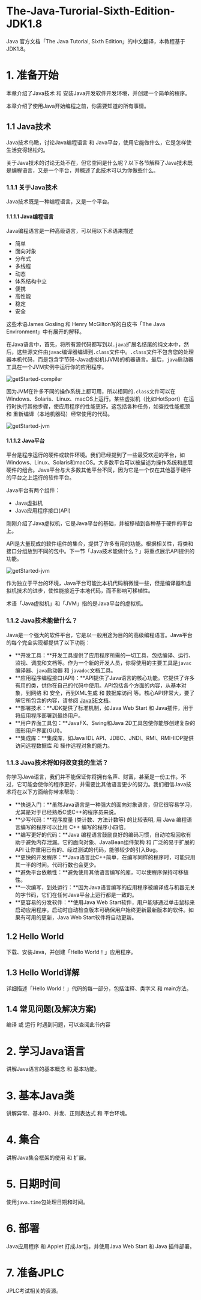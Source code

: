 # The-Java-Turorial-Sixth-Edition-JDK1.8

Java 官方文档「The Java Tutorial, Sixth Edition」的中文翻译，本教程基于JDK1.8。

# 1. 准备开始

本章介绍了Java技术 和 安装Java开发软件开发环境，并创建一个简单的程序。

本章介绍了使用Java开始编程之前，你需要知道的所有事情。

## 1.1 Java技术

Java技术鸟瞰，讨论Java编程语言 和 Java平台，使用它能做什么，它是怎样使生活变得轻松的。

关于Java技术的讨论无处不在，但它空间是什么呢？以下各节解释了Java技术既是编程语言，又是一个平台，并概述了此技术可以为你做些什么。

### 1.1.1 关于Java技术

Java技术既是一种编程语言，又是一个平台。

#### 1.1.1.1 Java编程语言

Java编程语言是一种高级语言，可以用以下术语来描述

- 简单
- 面向对象
- 分布式
- 多线程
- 动态
- 体系结构中立
- 便携
- 高性能
- 稳定
- 安全

这些术语James Gosling 和 Henry McGilton写的白皮书「The Java Environment」中有展开的解释。

在Java语言中，首先，将所有源代码都写到以`.java`扩展名结尾的纯文本中，然后，这些源文件由`javac`编译器编译到`.class`文件中。`.class`文件不包含您的处理器本机代码，而是包含字节码-Java虚拟机(JVM)的机器语言。最后，`java`启动器工具在一个JVM实例中运行你的应用程序。

![getStarted-compiler](./getStarted-compiler.gif)

因为JVM在许多不同的操作系统上都可用，所以相同的`.class`文件可以在Windows、Solaris、Linux、macOS上运行。某些虚拟机（比如HotSport）在运行时执行其他步骤，使应用程序的性能更好。这包括各种任务，如查找性能瓶颈 和 重新编译（本地机器码）经常使用的代码。

![getStarted-jvm](./getStarted-helloWorld.gif)

#### 1.1.1.2 Java平台

平台是程序运行的硬件或软件环境。我们已经提到了一些最受欢迎的平台，如Windows、Linux、Solaris和macOS。大多数平台可以被描述为操作系统和底层硬件的组合。Java平台与大多数其他平台不同，因为它是一个仅在其他基于硬件的平台之上运行的软件平台。

Java平台有两个组件：

- Java虚拟机
- Java应用程序接口(API)

刚刚介绍了Java虚拟机，它是Java平台的基础，并被移植到各种基于硬件的平台上。

API是大量现成的软件组件的集合，提供了许多有用的功能。根据相关性，将类和接口分组放到不同的包中。下一节「Java技术能做什么？」将重点展示API提供的功能。

![getStarted-jvm](./getStarted-jvm.gif)

作为独立于平台的环境，Java平台可能比本机代码稍微慢一些，但是编译器和虚拟机技术的进步，使性能接近于本地代码，而不影响可移植性。

术语「Java虚拟机」和「JVM」指的是Java平台的虚拟机。

### 1.1.2 Java技术能做什么？

Java是一个强大的软件平台，它是以一般用途为目的的高级编程语言。Java平台的每个完全实现都提供了以下功能：

- **开发工具：**开发工具提供了应用程序所需的一切工具，包括编译、运行、监视、调度和文档等。作为一个新的开发人员，你将使用的主要工具是`javac`编译器、`java`启动器 和 `javadoc`文档工具。
- **应用程序编程接口(API)：**API提供了Java语言的核心功能。它提供了许多有用的类，供你在自己的代码中使用。API包括各个方面的内容，从基本对象，到网络 和 安全，再到XML生成 和 数据库访问 等。核心API非常大，要了解它所包含的内容，请参阅 [JavaSE文档](https://docs.oracle.com/javase/8/docs/index.html)。
- **部署技术：**JDK提供了标准机制，如Java Web Start 和 Java插件，用于将应用程序部署到最终用户。
- **用户界面工具包：**JavaFX、Swing和Java 2D工具包使你能够创建复杂的图形用户界面(GUI)。
- **集成库：**集成库，如Java IDL API、JDBC、JNDI、RMI、RMI-IIOP提供访问远程数据库 和 操作远程对象的能力。

### 1.1.3 Java技术将如何改变我的生活？

你学习Java语言，我们并不能保证你将拥有名声、财富，甚至是一份工作。不过，它可能会使你的程序更好，并需要比其他语言更少的努力。我们相信Java技术将在以下方面给你带来帮助：

- **快速入门：**虽然Java语言是一种强大的面向对象语言，但它很容易学习，尤其是对于已经熟悉C或C++的程序员来说。
- **少写代码：**程序度量 (类计数、方法计数等) 的比较表明, 用 Java 编程语言编写的程序可以比用 C++ 编写的程序小四倍。
- **编写更好的代码：**Java 编程语言鼓励良好的编码习惯，自动垃圾回收有助于避免内存泄漏。它的面向对象、JavaBean组件架构 和 广泛的易于扩展的API 让你重用已有的、经过测试的代码，能够较少的引入Bug。
- **更快的开发程序：**Java语言比C++简单，在编写同样的程序时，可能只用其一半的时间。代码行数也会更少。
- **避免平台依赖性：**避免使用其他语言编写的库，可以使程序保持可移植性。
- **一次编写，到处运行：**因为Java语言编写的应用程序被编译成与机器无关的字节码，它们在任何Java平台上运行都是一致的。
- **更容易的分发软件：**使用Java Web Start软件，用户能够通过单击鼠标来启动应用程序。启动时自动检查版本可确保用户始终更新最新版本的软件。如果有可用的更新，Java Web Start软件将自动更新。

## 1.2 Hello World

下载、安装Java，并创建「Hello World！」应用程序。

## 1.3 Hello World详解

详细描述「Hello World！」代码的每一部分，包括注释、类字义 和 main方法。

## 1.4 常见问题(及解决方案)

编译 或 运行 时遇到问题，可以查阅此节内容

# 2. 学习Java语言

讲解Java语言的基本概念 和 基本功能。

# 3. 基本Java类

讲解异常、基本IO、并发、正则表达式 和 平台环境。

# 4. 集合

讲解Java集合框架的使用 和 扩展。

# 5. 日期时间

使用`java.time`包处理日期和时间。

# 6. 部署

Java应用程序 和 Applet 打成Jar包，并使用Java Web Start 和 Java 插件部署。

# 7. 准备JPLC

JPLC考试相关的资源。